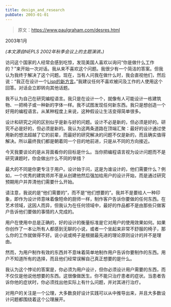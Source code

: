 ```yaml
---
title: design_and_research
pubDate: 2003-01-01
---
```


> 原文：https://www.paulgraham.com/desres.html 

            
2003年1月

_(本文源自NEPLS 2002年秋季会议上的主题演讲。)_

访问这个国家的人经常会感到吃惊，发现美国人喜欢以询问“你是做什么工作的？”来开始一次对话。我从来不喜欢这个问题。我很少有一个简洁的答案。但我认为我终于解决了这个问题。现在，当有人问我在做什么时，我会直视他们，然后说：“我正在设计一个[Lisp的新方言](arc.html)。”我建议任何不喜欢被问及工作的人使用这个回答。对话会立即转向其他话题。

我不认为自己在研究编程语言。我只是在设计一个，就像有人可能设计一栋建筑物、一把椅子或一种新的字体一样。我不试图发现任何新东西。我只是想创造一个好用的编程语言。从某种程度上来说，这种假设让生活变得简单很多。

设计和研究之间的区别似乎是新与好的问题。设计不必是新的，但必须是好的。研究不必是好的，但必须是新的。我认为这两条道路在顶端汇聚：最好的设计通过使用新的想法超越了它的前辈，而最好的研究解决的问题不仅是新的，而且确实值得解决。所以最终我们都是朝着同一个目的地前进，只是从不同的方向接近。

今天我要谈论的是从背面看你的目标是什么。当你把编程语言视为设计问题而不是研究课题时，你会做出什么不同的举措？

最大的不同是你更专注于用户。设计始于问，这是为谁设计的，他们需要什么？例如，一个优秀的建筑师并不是从创建他然后强加给用户的设计开始，而是通过研究预期用户并弄清他们需要什么开始。

请注意，我说的是“他们需要的”，而不是“他们想要的”。我并不是要给人一种印象，即作为设计师意味着像短命的厨师一样，制作客户告诉你要做的任何东西。在艺术领域，这因人而异，但我认为在任何领域中，最好的作品都不是由那些只做客户告诉他们要做的事情的人完成的。

用户在使用中总是正确的，好的设计的衡量标准是它对用户的使用效果如何。如果你创作了一本让所有人都感到无聊的小说，或者一个坐起来非常不舒服的椅子，那么你的工作就做得不好。说小说或椅子是根据最先进的理论原则设计的并不是理由。

然而，为用户制作有效的东西并不意味着简单地制作用户告诉你要制作的东西。用户不知道所有的选择，而且他们经常误解自己真正想要的是什么。

我认为这个悖论的答案是，你必须为用户设计，但你必须设计用户需要的东西，而不仅仅是他说他想要的东西。这很像做医生。你不能只治疗患者的症状。当患者告诉你他的症状时，你必须找出他实际上有什么问题，并对其进行治疗。

对用户的关注是一个公理，大多数良好设计实践可以从中推导出来，并且大多数设计问题都围绕着这个公理展开。
